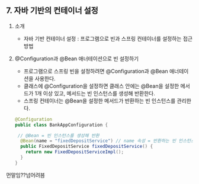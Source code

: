 ## 7. 자바 기반의 컨테이너 설정

1. 소개
   - 자바 기반 컨테이너 설정 : 프로그램으로 빈과 스프링 컨테이너를 설정하는 접근 방법

2. @Configuration과 @Bean 애너테이션으로 빈 설정하기
   - 프로그램으로 스프링 빈을 설정하려면 @Configuration과 @Bean 애너테이션을 사용한다.
   - 클래스에 @Configuration을 설정하면 클래스 안에는 @Bean을 설정한 메서드가 1개 이상 있고, 메서드는 빈 인스턴스를 생성해 반환한다.
   - 스프링 컨테이너는 @Bean을 설정한 메서드가 반환하는 빈 인스턴스를 관리한다.

   ```java
   @Configuration
   public class BankAppConfiguration {
   
    // @Bean = 빈 인스턴스를 생성해 반환  
     @Bean(name = "fixedDepositService") // name 속성 = 반환하는 빈 인스턴스를 스프링 컨테이너에 등록할 때 사용하는 빈 이름
     public FixedDepositService fixedDepositService() {
       return new FixedDepositServiceImpl();
     }
   }
   
   ```

먼말임??넘어려븜
